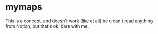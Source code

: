 # mymaps

This is a concept, and doesn't work (like at all) bc u can't read anything from Notion, but that's ok, bare with me. 
